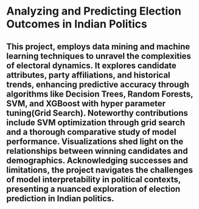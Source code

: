 # Analyzing and Predicting Election Outcomes in Indian Politics
## This project, employs data mining and machine learning techniques to unravel the complexities of electoral dynamics. It explores candidate attributes, party affiliations, and historical trends, enhancing predictive accuracy through algorithms like Decision Trees, Random Forests, SVM, and XGBoost with hyper parameter tuning(Grid Search). Noteworthy contributions include SVM optimization through grid search and a thorough comparative study of model performance. Visualizations shed light on the relationships between winning candidates and demographics. Acknowledging successes and limitations, the project navigates the challenges of model interpretability in political contexts, presenting a nuanced exploration of election prediction in Indian politics.
